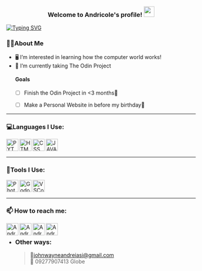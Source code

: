 <!-- Title -->
<h3 align="center">
  Welcome to Andricole's profile!
  <img src="https://media.giphy.com/media/hvRJCLFzcasrR4ia7z/giphy.gif" width="28">
</h3>

[![Typing SVG](https://readme-typing-svg.herokuapp.com?color=F7612D&lines=Welcome+to+my+Github+account!+;I'm+Andrei+Asi;Feel+free+to+look+at+my+projects)](https://git.io/typing-svg)

### 🙋‍♂️About Me
* 🖥 I’m interested in learning how the computer world works!
* 🌱 I’m currently taking The Odin Project
    #### Goals
    * [ ] Finish the Odin Project in <3 months📅
    * [ ] Make a Personal Website in before my birthday🎉


---

### 💻Languages I Use:
<img align="left" alt="PYTHON" width="32px" src="https://i.ibb.co/wdjDxZr/icons8-python-550.png" />
<img align="left" alt="HTML" width="32px" src="https://i.ibb.co/4TCYVy9/icons8-html-5-550.png" />
<img align="left" alt="CSS" width="32px" src="https://i.ibb.co/nnGktYY/icons8-css3-550.png" />
<img align="left" alt="JAVASCRIPT" width="32px" src="https://i.ibb.co/6yJSFyw/icons8-javascript-550.png" />

<br />
<br />

---

### 🔧Tools I Use:
<img align="left" alt="Photoshop" width="32px" src="https://i.ibb.co/MZVNqg5/icons8-adobe-photoshop-550.png" />  
<img align="left" alt="Godot" width="32px" src="https://i.ibb.co/x6sMnyn/godot-engine-logo-icon-145240-1.png" />
<img align="left" alt="VSCode" width="32px" src="https://i.ibb.co/ZcbGnR4/visual-studio-code-logo-icon-144754-1.png" /> 

<br />
<br />

---

### 📫 How to reach me:
[<img align="left" alt="Andrei's Accounts | Github" width="32px" src="https://i.ibb.co/jMXn8Xg/icons8-github-550.png" />][github]
[<img align="left" alt="Andrei's Accounts | Reddit" width="32px" src="https://i.ibb.co/kK8S0Dj/icons8-reddit-550.png" />][reddit]
[<img align="left" alt="Andrei's Accounts | Facebook" width="32px" src="https://i.ibb.co/RyDL6RZ/icons8-facebook-550.png" />][facebook]
[<img align="left" alt="Andrei's Accounts | Twitter" width="32px" src="https://i.ibb.co/R2LZwqz/icons8-twitter-circled-550.png" />][twitter]
<br />

* ### Other ways:
  > 📧johnwayneandreiasi@gmail.com  
  > 📱 09277907413 Globe

<!-- Account links -->
[github]: https://github.com/Andricole12
[reddit]: https://www.reddit.com/user/Andricole12
[facebook]: https://www.facebook.com/profile.php?id=100079385284475
[twitter]: https://twitter.com/NosusChrist